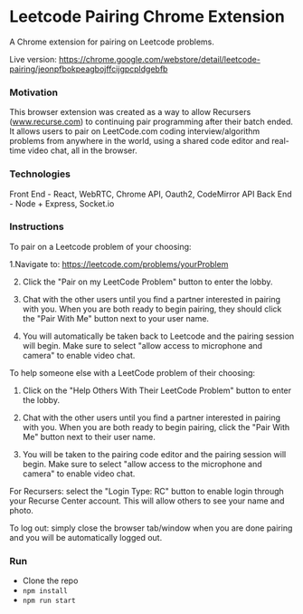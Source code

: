 # Leetcode Pairing Chrome Extension
A Chrome extension for pairing on Leetcode problems.

Live version: https://chrome.google.com/webstore/detail/leetcode-pairing/jeonpfbokpeagbojffcijgpcpldgebfb

### Motivation
This browser extension was created as a way to allow Recursers (www.recurse.com) to continuing pair programming after their batch ended. It allows users to pair on LeetCode.com coding interview/algorithm problems from anywhere in the world, using a shared code editor and real-time video chat, all in the browser.

### Technologies
Front End - React, WebRTC, Chrome API, Oauth2, CodeMirror API
Back End - Node + Express, Socket.io

### Instructions

To pair on a Leetcode problem of your choosing:

1.Navigate to: https://leetcode.com/problems/yourProblem

2. Click the "Pair on my LeetCode Problem" button to enter the lobby.

3. Chat with the other users until you find a partner interested in pairing with you. When you are both ready to begin pairing, they should click the "Pair With Me" button next to your user name.

4. You will automatically be taken back to Leetcode and the pairing session will begin. Make sure to select "allow access to microphone and camera" to enable video chat.

To help someone else with a LeetCode problem of their choosing:

1. Click on the "Help Others With Their LeetCode Problem" button to enter the lobby.

2. Chat with the other users until you find a partner interested in pairing with you. When you are both ready to begin pairing, click the "Pair With Me" button next to their user name.

3. You will be taken to the pairing code editor and the pairing session will begin. Make sure to select "allow access to the microphone and camera" to enable video chat.

For Recursers: select the "Login Type: RC" button to enable login through your Recurse Center account. This will allow others to see your name and photo.

To log out: simply close the browser tab/window when you are done pairing and you will be automatically logged out.

### Run
- Clone the repo
- `npm install`
- `npm run start`
